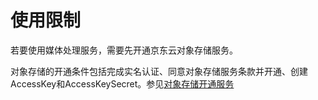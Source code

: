 # 使用限制


若要使用媒体处理服务，需要先开通京东云对象存储服务。

对象存储的开通条件包括完成实名认证、同意对象存储服务条款并开通、创建AccessKey和AccessKeySecret。参见[对象存储开通服务](../../../Storage-and-CDN/Object-Storage-Service/Getting-Started/Sign-Up-Service-1.md)
